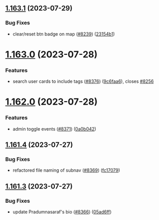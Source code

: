 ## [1.163.1](https://github.com/EddieHubCommunity/LinkFree/compare/v1.163.0...v1.163.1) (2023-07-29)


### Bug Fixes

* clear/reset btn badge on map ([#8239](https://github.com/EddieHubCommunity/LinkFree/issues/8239)) ([23154b1](https://github.com/EddieHubCommunity/LinkFree/commit/23154b1e2248b23bd802a3086cc33663c72a3825))



# [1.163.0](https://github.com/EddieHubCommunity/LinkFree/compare/v1.162.0...v1.163.0) (2023-07-28)


### Features

* search user cards to include tags ([#8376](https://github.com/EddieHubCommunity/LinkFree/issues/8376)) ([9c6faa6](https://github.com/EddieHubCommunity/LinkFree/commit/9c6faa607aded247c92e698a0b61346baaf9a92d)), closes [#8256](https://github.com/EddieHubCommunity/LinkFree/issues/8256)



# [1.162.0](https://github.com/EddieHubCommunity/LinkFree/compare/v1.161.4...v1.162.0) (2023-07-28)


### Features

* admin toggle events ([#8371](https://github.com/EddieHubCommunity/LinkFree/issues/8371)) ([0a0b042](https://github.com/EddieHubCommunity/LinkFree/commit/0a0b042e884f84631eb4bcc0c4ef5256b715d0f4))



## [1.161.4](https://github.com/EddieHubCommunity/LinkFree/compare/v1.161.3...v1.161.4) (2023-07-27)


### Bug Fixes

* refactored file naming of subnav ([#8369](https://github.com/EddieHubCommunity/LinkFree/issues/8369)) ([fc17079](https://github.com/EddieHubCommunity/LinkFree/commit/fc170790e6c4700f92b5b70633729abdb55d1431))



## [1.161.3](https://github.com/EddieHubCommunity/LinkFree/compare/v1.161.2...v1.161.3) (2023-07-27)


### Bug Fixes

* update Pradumnasaraf's bio ([#8366](https://github.com/EddieHubCommunity/LinkFree/issues/8366)) ([05ad6ff](https://github.com/EddieHubCommunity/LinkFree/commit/05ad6ffb5e17232e2145590b01b70b366635c212))



